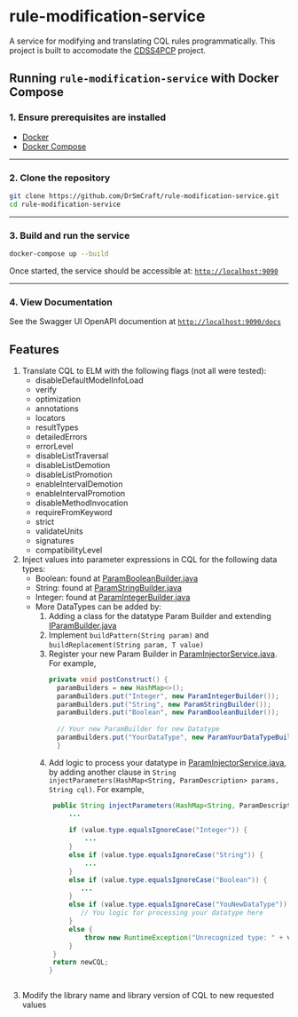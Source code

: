 # rule-modification-service

A service for modifying and translating CQL rules programmatically. This project is built to accomodate
the [CDSS4PCP](https://cdss4pcp.com/) project.

## Running `rule-modification-service` with Docker Compose

### 1. **Ensure prerequisites are installed**

* [Docker](https://docs.docker.com/get-docker/)
* [Docker Compose](https://docs.docker.com/compose/install/)

---

### 2. **Clone the repository**

```bash
git clone https://github.com/DrSmCraft/rule-modification-service.git
cd rule-modification-service
```

---

### 3. **Build and run the service**

```bash
docker-compose up --build
```

Once started, the service should be accessible at:
[`http://localhost:9090`](http://localhost:9090)

---

### 4. **View Documentation**

See the Swagger UI OpenAPI documention at
[`http://localhost:9090/docs`](http://localhost:9090/docs/)

## Features

1. Translate CQL to ELM with the following flags (not all were tested):
    * disableDefaultModelInfoLoad
    * verify
    * optimization
    * annotations
    * locators
    * resultTypes
    * detailedErrors
    * errorLevel
    * disableListTraversal
    * disableListDemotion
    * disableListPromotion
    * enableIntervalDemotion
    * enableIntervalPromotion
    * disableMethodInvocation
    * requireFromKeyword
    * strict
    * validateUnits
    * signatures
    * compatibilityLevel
2. Inject values into parameter expressions in CQL for the following data types:
    * Boolean: found
      at [ParamBooleanBuilder.java](src/main/java/com/cdss4pcp/rulemodificationservice/parambuilder/ParamBooleanBuilder.java)
    * String: found
      at [ParamStringBuilder.java](src/main/java/com/cdss4pcp/rulemodificationservice/parambuilder/ParamStringBuilder.java)
    * Integer: found
      at [ParamIntegerBuilder.java](src/main/java/com/cdss4pcp/rulemodificationservice/parambuilder/ParamIntegerBuilder.java)
    * More DataTypes can be added by:
        1. Adding a class for the datatype Param Builder and
           extending [IParamBuilder.java](src/main/java/com/cdss4pcp/rulemodificationservice/parambuilder/IParamBuilder.java)
        2. Implement `buildPattern(String param)` and `buildReplacement(String param, T value)`
        3. Register your new Param Builder
           in [ParamInjectorService.java](src/main/java/com/cdss4pcp/rulemodificationservice/parambuilder/ParamInjectorService.java).
           For example,
           ```java
           private void postConstruct() {
             paramBuilders = new HashMap<>();
             paramBuilders.put("Integer", new ParamIntegerBuilder());
             paramBuilders.put("String", new ParamStringBuilder());
             paramBuilders.put("Boolean", new ParamBooleanBuilder());
                               
             // Your new ParamBuilder for new Datatype
             paramBuilders.put("YourDataType", new ParamYourDataTypeBuilder());
             }
             ```
        4. Add logic to process your datatype
           in [ParamInjectorService.java](src/main/java/com/cdss4pcp/rulemodificationservice/parambuilder/ParamInjectorService.java),
           by adding another clause in
           `String injectParameters(HashMap<String, ParamDescription> params, String cql)`. For
           example,
           ```java
            public String injectParameters(HashMap<String, ParamDescription> params, String cql) {
                ...
                               
                if (value.type.equalsIgnoreCase("Integer")) {
                    ...
                } 
                else if (value.type.equalsIgnoreCase("String")) {
                    ...
                } 
                else if (value.type.equalsIgnoreCase("Boolean")) {
                   ...
                }
                else if (value.type.equalsIgnoreCase("YouNewDataType")) { // Add this clause
                   // You logic for processing your datatype here
                }
                else {
                    throw new RuntimeException("Unrecognized type: " + value.type);
                }
            }
            return newCQL;
           }
        ```
3. Modify the library name and library version of CQL to new requested values
